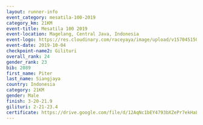 ```yaml
---
layout: runner-info 
event_category: mesatila-100-2019 
category_km: 21KM 
event-title: Mesatila 100 2019 
event-location: Magelang, Central Java, Indonesia 
event-logo: https://res.cloudinary.com/raceyaya/image/upload/v1570451507/logo/mesastila100_jin7bl.jpg 
event-date: 2019-10-04 
checkpoint-name2: Gilituri 
overall_rank: 24
gender_rank: 23
bib: 2089
first_name: Piter
last_name: Siangjaya
country: Indonesia
category: 21KM
gender: Male
finish: 3-20-21.9
gilituri: 2-21-23.4
certificate: https://drive.google.com/file/d/12AqNc1bEY4793bXZePr7ekHaLynWq92Q/view?usp=sharing
---
```

